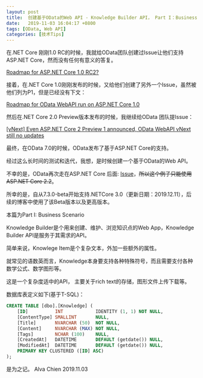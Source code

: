 ```yaml
---
layout: post
title:  创建基于OData的Web API - Knowledge Builder API， Part I：Business Scenario
date:   2019-11-03 16:04:17 +0800
tags: [OData, Web API]
categories: [技术Tips]
---
```


在.NET Core 刚刚1.0 RC的时候，我就给OData团队创建过Issue让他们支持ASP.NET Core，然而没有任何有意义的答复。

[Roadmap for ASP.NET Core 1.0 RC2? ](https://github.com/OData/WebApi/issues/744)


接着，在.NET Core 1.0刚刚发布的时候，又给他们创建了另外一个Issue，虽然被他们列为P1，但是已经没有下文：

[Roadmap for OData WebAPI run on ASP.NET Core 1.0](https://github.com/OData/WebApi/issues/772)


然后在.NET Core 2.0 Preview版本发布的时候，我继续给OData 团队提Issue：

[[vNext] Even ASP.NET Core 2 Preview 1 announced, OData WebAPI vNext still no updates](https://github.com/OData/WebApi/issues/975)


最终，在OData 7.0的时候，OData发布了基于ASP.NET Core的支持。

经过这么长时间的测试和迭代，我想，是时候创建一个基于OData的Web API。


不幸的是，OData再次走在ASP.NET Core 后面: [Issue](https://github.com/OData/WebApi/issues/1748)，~~所以这个例子只能使用ASP.NET Core 2.2~~。　

所幸的是，自从7.3.0-beta开始支持.NETCore 3.0（更新日期：2019.12.11），后续的博客中使用了该Beta版本以及更高版本。
 

本篇为Part I: Business Scenario


Knowledge Builder是个用来创建、维护、浏览知识点的Web App，Knowledge Builder API是服务于其需求的API。


简单来说，Knowlege Item是个复杂文本，外加一些额外的属性。


就常见的语数英而言，Knowledge本身要支持各种特殊符号，而且需要支付各种数学公式、数学图形等。


这是一个复杂度适中的API， 主要关于rich text的存储，图形文件上传下载等。

 

数据库表定义如下(基于T-SQL)：
```sql
CREATE TABLE [dbo].[Knowledge] (
    [ID]          INT            IDENTITY (1, 1) NOT NULL,
    [ContentType] SMALLINT       NULL,
    [Title]       NVARCHAR (50)  NOT NULL,
    [Content]     NVARCHAR (MAX) NOT NULL,
    [Tags]        NCHAR (100)    NULL,
    [CreatedAt]   DATETIME       DEFAULT (getdate()) NULL,
    [ModifiedAt]  DATETIME       DEFAULT (getdate()) NULL,
    PRIMARY KEY CLUSTERED ([ID] ASC)
);
```


是为之记。
Alva Chien
2019.11.03

